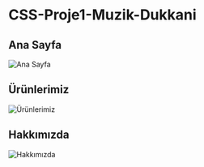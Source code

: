 # CSS-Proje1-Muzik-Dukkani

## Ana Sayfa

![Ana Sayfa](AnaSayfa.png)

## Ürünlerimiz

![Ürünlerimiz](Urunlerimiz.png)

## Hakkımızda

![Hakkımızda](Hakkimizda.png)
 
